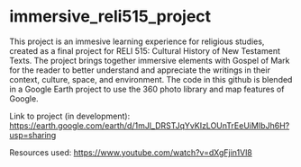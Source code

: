 # immersive_reli515_project

This project is an immesive learning experience for religious studies, created as a final project for RELI 515: Cultural History of New Testament Texts. 
The project brings together immersive elements with Gospel of Mark for the reader to better understand and appreciate the writings in their context, culture, space, and environment.
The code in this github is blended in a Google Earth project to use the 360 photo library and map features of Google.

Link to project (in development): https://earth.google.com/earth/d/1mJl_DRSTJqYvKIzLOUnTrEeUiMIbJh6H?usp=sharing

Resources used: 
https://www.youtube.com/watch?v=dXgFjin1Vl8


